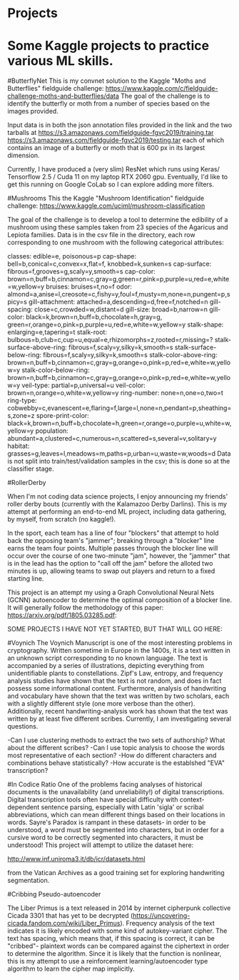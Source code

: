 # Projects

# Some Kaggle projects to practice various ML skills.

#ButterflyNet
This is my convnet solution to the Kaggle "Moths and Butterflies" fieldguide challenge:
https://www.kaggle.com/c/fieldguide-challenge-moths-and-butterflies/data
The goal of the challenge is to identify the butterfly or moth from a number of species based on the images provided.


Input data is in both the json annotation files provided in the link and the two tarballs at 
https://s3.amazonaws.com/fieldguide-fgvc2019/training.tar
https://s3.amazonaws.com/fieldguide-fgvc2019/testing.tar
each of which contains an image of a butterfly or moth that is 600 px in its largest dimension.

Currently, I have produced a (very slim) ResNet which runs using Keras/ Tensorflow 2.5 / Cuda 11 on my laptop RTX 2060 gpu. Eventually, I'd like to get this running on Google CoLab so I can explore adding more filters.

#Mushrooms
This the Kaggle "Mushroom Identification" fieldguide challenge:
 https://www.kaggle.com/uciml/mushroom-classification

The goal of the challenge is to develop a tool to determine the edibility of a mushroom using these samples taken from 23 species of the Agaricus and Lepiota families.
Data is in the csv file in the directory, each row corresponding to one mushroom with the following categorical attributes:
 
classes: edible=e, poisonous=p
cap-shape: bell=b,conical=c,convex=x,flat=f, knobbed=k,sunken=s
cap-surface: fibrous=f,grooves=g,scaly=y,smooth=s
cap-color: brown=n,buff=b,cinnamon=c,gray=g,green=r,pink=p,purple=u,red=e,white=w,yellow=y
bruises: bruises=t,no=f
odor: almond=a,anise=l,creosote=c,fishy=y,foul=f,musty=m,none=n,pungent=p,spicy=s
gill-attachment: attached=a,descending=d,free=f,notched=n
gill-spacing: close=c,crowded=w,distant=d
gill-size: broad=b,narrow=n
gill-color: black=k,brown=n,buff=b,chocolate=h,gray=g, green=r,orange=o,pink=p,purple=u,red=e,white=w,yellow=y
stalk-shape: enlarging=e,tapering=t
stalk-root: bulbous=b,club=c,cup=u,equal=e,rhizomorphs=z,rooted=r,missing=?
stalk-surface-above-ring: fibrous=f,scaly=y,silky=k,smooth=s
stalk-surface-below-ring: fibrous=f,scaly=y,silky=k,smooth=s
stalk-color-above-ring: brown=n,buff=b,cinnamon=c,gray=g,orange=o,pink=p,red=e,white=w,yellow=y
stalk-color-below-ring: brown=n,buff=b,cinnamon=c,gray=g,orange=o,pink=p,red=e,white=w,yellow=y
veil-type: partial=p,universal=u
veil-color: brown=n,orange=o,white=w,yellow=y
ring-number: none=n,one=o,two=t
ring-type: cobwebby=c,evanescent=e,flaring=f,large=l,none=n,pendant=p,sheathing=s,zone=z
spore-print-color: black=k,brown=n,buff=b,chocolate=h,green=r,orange=o,purple=u,white=w,yellow=y
population: abundant=a,clustered=c,numerous=n,scattered=s,several=v,solitary=y
habitat: grasses=g,leaves=l,meadows=m,paths=p,urban=u,waste=w,woods=d
Data is not split into train/test/validation samples in the csv; this is done so at the classifier stage.

#RollerDerby

When I'm not coding data science projects, I enjoy announcing my friends' roller derby bouts (currently with the Kalamazoo Derby Darlins).
This is my attempt at performing an end-to-end ML project, including data gathering, by myself, from scratch (no kaggle!).

In the sport, each team has a line of four "blockers" that attempt to hold back the opposing team's "jammer"; breaking through a "blocker" line earns the team four points. Multiple passes through the blocker line will occur over the course of one two-minute "jam", however, the "jammer" that is in the lead has the option to "call off the jam" before the alloted two minutes is up, allowing teams to swap out players and return to a fixed starting line.

This project is an attempt my using a Graph Convolutional Neural Nets (GCNN) autoencoder to determine the optimal composition of a blocker line. It will generally follow the methodology of this paper: https://arxiv.org/pdf/1805.03285.pdf:


SOME PROJECTS I HAVE NOT YET STARTED, BUT THAT WILL GO HERE:

#Voynich
The Voynich Manuscript is one of the most interesting problems in cryptography. Written sometime in Europe in the 1400s, it is a text written in an unknown script corresponding to no known language. 
The text is accompanied by a series of illustrations, depicting everything from unidentifiable plants to constellations.
Zipf's Law, entropy, and frequency analysis studies have shown that the text is not random, and does in fact possess some informational content. Furthermore, analysis of handwriting and vocabulary have shown that the text was written by two scholars, each with a slightly different style (one more verbose than the other). Additionally, recent handwriting-analysis work has shown that the text was written by at least five different scribes.
Currently, I am investigating several questions.

-Can I use clustering methods to extract the two sets of authorship? What about the different scribes?
-Can I use topic analysis to choose the words most representative of each section?
-How do different characters and combinations behave statistically?
-How accurate is the establshed "EVA" transcription?

#In Codice Ratio
One of the problems facing analyses of historical documents is the unavailability (and unreliability!) of digital transcriptions. Digital transcription tools often have special difficulty with context-dependent sentence parsing, especially with Latin 'sigla' or scribal abbreviations, which can mean different things based on their locations in words. Sayre's Paradox is rampant in these datasets- in order to be understood, a word must be segmented into characters, but in order for a cursive word to be correctly segmented into characters, it must be understood! This project will attempt to utilize the dataset here:  

http://www.inf.uniroma3.it/db/icr/datasets.html 

from the Vatican Archives as a good training set for exploring handwriting segmentation.

#Cribbing Pseudo-autoencoder

The Liber Primus is a text released in 2014 by internet cipherpunk collective Cicada 3301 that has yet to be decrypted (https://uncovering-cicada.fandom.com/wiki/Liber_Primus). Frequency analysis of the text indicates it is likely encoded with some kind of autokey-variant cipher. The text has spacing, which means that, if this spacing is correct, it can be "cribbed"- plaintext words can be compared against the ciphertext in order to determine the algorithm. Since it is likely that the function is nonlinear, this is my attempt to use a reinforcement learning/autoencoder type algorithm to learn the cipher map implicitly.

